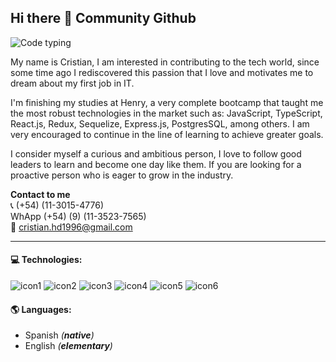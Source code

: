 
## Hi there 👋 Community Github 

![Code typing](https://user-images.githubusercontent.com/52827841/124142124-556f3880-da60-11eb-862c-a4a69172794a.gif)


My name is Cristian, I am interested in contributing to the tech world, since some time ago I rediscovered this passion that I love and motivates me to dream about my first job in IT.

I'm finishing my studies at Henry, a very complete bootcamp that taught me the most robust technologies in the market such as: JavaScript, TypeScript, React.js, Redux, Sequelize, Express.js, PostgresSQL, among others. I am very encouraged to continue in the line of learning to achieve greater goals.

I consider myself a curious and ambitious person, I love to follow good leaders to learn and become one day like them. If you are looking for a proactive person who is eager to grow in the industry.

__Contact to me__ <br/>
📞 (+54) (11-3015-4776) <br/>
WhApp (+54) (9) (11-3523-7565) <br/>
📩 cristian.hd1996@gmail.com <br/>
***


#### 💻 __Technologies:__ </br>
![icon1](https://user-images.githubusercontent.com/67548554/124062597-5d4ebe80-da07-11eb-9d8f-2a19b6a92b8d.png)
![icon2](https://user-images.githubusercontent.com/67548554/124062601-5de75500-da07-11eb-898b-0fbdc60ad142.png)
![icon3](https://user-images.githubusercontent.com/67548554/124062602-5e7feb80-da07-11eb-9fe2-50452ce511ea.png)
![icon4](https://user-images.githubusercontent.com/67548554/124062603-5e7feb80-da07-11eb-9c96-acd07305b5ad.png)
![icon5](https://user-images.githubusercontent.com/67548554/124062604-5f188200-da07-11eb-88ef-6d6babf92952.png)
![icon6](https://user-images.githubusercontent.com/67548554/124062605-5f188200-da07-11eb-98d2-be270c23b6bf.png)

#### 🌎 __Languages:__ </br>
- Spanish _(__native__)_
- English _(__elementary__)_

